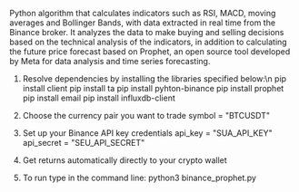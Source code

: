 Python algorithm that calculates indicators such as RSI, MACD, moving averages and Bollinger Bands, with data extracted in real time from the Binance broker. It analyzes the data to make buying and selling decisions based on the technical analysis of the indicators, in addition to calculating the future price forecast based on Prophet, an open source tool developed by Meta for data analysis and time series forecasting.

1. Resolve dependencies by installing the libraries specified below:\n
   pip install client
   pip install ta
   pip install pyhton-binance
   pip install prophet
   pip install email
   pip install influxdb-client
   
3. Choose the currency pair you want to trade
   symbol = "BTCUSDT"

4. Set up your Binance API key credentials
   api_key = "SUA_API_KEY"
   api_secret = "SEU_API_SECRET"
   
5. Get returns automatically directly to your crypto wallet $$$$

6. To run type in the command line:  python3 binance_prophet.py
